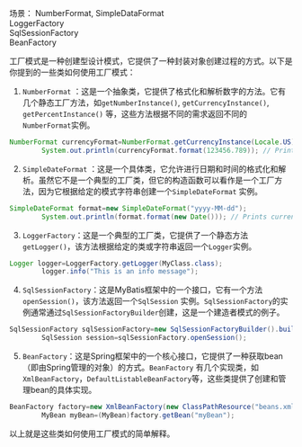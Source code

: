 场景：
NumberFormat, SimpleDataFormat \
LoggerFactory \
SqlSessionFactory \
BeanFactory

工厂模式是一种创建型设计模式，它提供了一种封装对象创建过程的方式。以下是你提到的一些类如何使用工厂模式：

1. `NumberFormat`
   ：这是一个抽象类，它提供了格式化和解析数字的方法。它有几个静态工厂方法，如`getNumberInstance()`, `getCurrencyInstance()`, `getPercentInstance()`
   等，这些方法根据不同的需求返回不同的`NumberFormat`实例。

```java
NumberFormat currencyFormat=NumberFormat.getCurrencyInstance(Locale.US);
        System.out.println(currencyFormat.format(123456.789)); // Prints "$123,456.79"
```

2. `SimpleDateFormat`
   ：这是一个具体类，它允许进行日期和时间的格式化和解析。虽然它不是一个典型的工厂类，但它的构造函数可以看作是一个工厂方法，因为它根据给定的模式字符串创建一个`SimpleDateFormat`
   实例。

```java
SimpleDateFormat format=new SimpleDateFormat("yyyy-MM-dd");
        System.out.println(format.format(new Date())); // Prints current date in "yyyy-MM-dd" format
```

3. `LoggerFactory`：这是一个典型的工厂类，它提供了一个静态方法`getLogger()`，该方法根据给定的类或字符串返回一个`Logger`实例。

```java
Logger logger=LoggerFactory.getLogger(MyClass.class);
        logger.info("This is an info message");
```

4. `SqlSessionFactory`：这是MyBatis框架中的一个接口，它有一个方法`openSession()`，该方法返回一个`SqlSession`
   实例。`SqlSessionFactory`的实例通常通过`SqlSessionFactoryBuilder`创建，这是一个建造者模式的例子。

```java
SqlSessionFactory sqlSessionFactory=new SqlSessionFactoryBuilder().build(reader);
        SqlSession session=sqlSessionFactory.openSession();
```

5. `BeanFactory`：这是Spring框架中的一个核心接口，它提供了一种获取bean（即由Spring管理的对象）的方式。`BeanFactory`
   有几个实现类，如`XmlBeanFactory`，`DefaultListableBeanFactory`等，这些类提供了创建和管理bean的具体实现。

```java
BeanFactory factory=new XmlBeanFactory(new ClassPathResource("beans.xml"));
        MyBean myBean=(MyBean)factory.getBean("myBean");
```

以上就是这些类如何使用工厂模式的简单解释。
